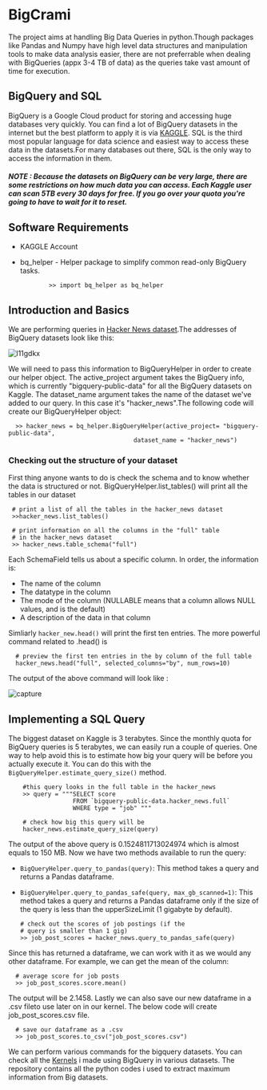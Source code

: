 # BigCrami
The project aims at handling Big Data Queries in python.Though packages like Pandas and Numpy have high level data structures and manipulation tools to make data analysis easier, there are not preferrable when dealing with BigQueries (appx 3-4 TB of data) as the queries take vast amount of time for execution.

## BigQuery and SQL

BigQuery is a Google Cloud product for storing and accessing huge databases very quickly. You can find a lot of BigQuery datasets in the  internet but the best platform to apply it is via [KAGGLE](https://www.kaggle.com).
SQL is the third most popular language for data science and easiest way to access these data in the datasets.For many databases out there, SQL is the only way to access the information in them.

##### NOTE : Because the datasets on BigQuery can be very large, there are some restrictions on how much data you can access. Each Kaggle user can scan 5TB every 30 days for free. If you go over your quota you're going to have to wait for it to reset.

## Software Requirements
* KAGGLE Account
* bq_helper - Helper package to simplify common read-only BigQuery tasks.

              >> import bq_helper as bq_helper

## Introduction and Basics

We are performing queries in [Hacker News dataset](https://www.kaggle.com/hacker-news/hacker-news).The addresses of BigQuery datasets look like this:

![l11gdkx](https://user-images.githubusercontent.com/22686274/36656719-a066d610-1aef-11e8-992f-f3cea36d6c19.png)

We will need to pass this information to BigQueryHelper in order to create our helper object. The active_project argument takes the BigQuery info, which is currently "bigquery-public-data" for all the BigQuery datasets on Kaggle. The dataset_name argument takes the name of the dataset we've added to our query. In this case it's "hacker_news".The following code will create our BigQueryHelper object:

      >> hacker_news = bq_helper.BigQueryHelper(active_project= "bigquery-public-data", 
                                       dataset_name = "hacker_news")

### Checking out the structure of your dataset

First thing anyone wants to do is check the schema and to know whether the data is structured or not. BigQueryHelper.list_tables() will print all the tables in our dataset

     # print a list of all the tables in the hacker_news dataset
     >>hacker_news.list_tables()
     
     # print information on all the columns in the "full" table
     # in the hacker_news dataset
     >> hacker_news.table_schema("full")
     
Each SchemaField tells us about a specific column. In order, the information is:

* The name of the column
* The datatype in the column
* The mode of the column (NULLABLE means that a column allows NULL values, and is the default)
* A description of the data in that column

Simliarly `hacker_new.head()` will print the first ten entries. The more powerful command related to .head() is 

      # preview the first ten entries in the by column of the full table
      hacker_news.head("full", selected_columns="by", num_rows=10)

The output of the above command will look like : 

![capture](https://user-images.githubusercontent.com/22686274/36657081-28817dec-1af1-11e8-8e0b-cd1c5154c843.JPG)

## Implementing a SQL Query

The biggest dataset on Kaggle is 3 terabytes. Since the monthly quota for BigQuery queries is 5 terabytes, we can easily run a couple of queries. One way to help avoid this is to estimate how big your query will be before you actually execute it. You can do this with the `BigQueryHelper.estimate_query_size()` method.

        #this query looks in the full table in the hacker_news  
        >> query = """SELECT score
                      FROM `bigquery-public-data.hacker_news.full`
                      WHERE type = "job" """
        
        # check how big this query will be
        hacker_news.estimate_query_size(query)
        
The output of the above query is 0.1524811713024974 which is almost equals to 150 MB. Now we have two methods available to run the query:
* `BigQueryHelper.query_to_pandas(query)`: This method takes a query and returns a Pandas dataframe.
* `BigQueryHelper.query_to_pandas_safe(query, max_gb_scanned=1)`: This method takes a query and returns a Pandas dataframe only if the       size of the query is less than the upperSizeLimit (1 gigabyte by default).
      
      # check out the scores of job postings (if the 
      # query is smaller than 1 gig)
      >> job_post_scores = hacker_news.query_to_pandas_safe(query)

Since this has returned a dataframe, we can work with it as we would any other dataframe. For example, we can get the mean of the column:

      # average score for job posts
      >> job_post_scores.score.mean()  

The output will be 2.1458. Lastly we can also save our new dataframe in a .csv fileto use later on in our kernel. The below code will create job_post_scores.csv file.

      # save our dataframe as a .csv 
      >> job_post_scores.to_csv("job_post_scores.csv")
      
We can perform various commands for the bigquery datasets. You can check all the [Kernels](https://www.kaggle.com/nitsbat/kernels) i made using BigQuery in various datasets. The repository contains all the python codes i used to extract maximum information from Big datasets.  
